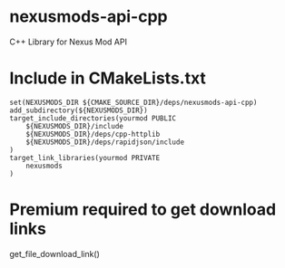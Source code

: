 # nexusmods-api-cpp
C++ Library for Nexus Mod API


# Include in CMakeLists.txt
```
set(NEXUSMODS_DIR ${CMAKE_SOURCE_DIR}/deps/nexusmods-api-cpp)
add_subdirectory(${NEXUSMODS_DIR})
target_include_directories(yourmod PUBLIC
	${NEXUSMODS_DIR}/include
	${NEXUSMODS_DIR}/deps/cpp-httplib
	${NEXUSMODS_DIR}/deps/rapidjson/include
)
target_link_libraries(yourmod PRIVATE
	nexusmods
)
```
# Premium required to get download links
get_file_download_link()